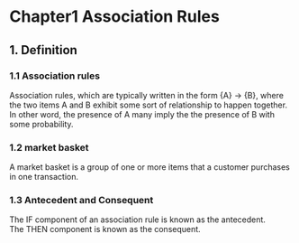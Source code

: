 # Chapter1 Association Rules 

## 1. Definition  
### 1.1 Association rules
Association rules, which are typically written in the form {A} → {B}, where the two items A and B exhibit some sort of relationship to happen together.  
In other word, the presence of A many imply the the presence of B with some probability.  

### 1.2 market basket
A market basket is a group of one or more items that a customer purchases in one transaction.

### 1.3 Antecedent and Consequent
The IF component of an association rule is known as the antecedent.   
The THEN component is known as the consequent.

### 
